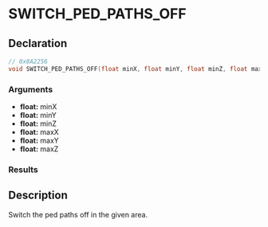 # SWITCH_PED_PATHS_OFF

## Declaration
```cpp
// 0x8A2256
void SWITCH_PED_PATHS_OFF(float minX, float minY, float minZ, float maxX, float maxY, float maxZ);
```

### Arguments
- **float:** minX
- **float:** minY
- **float:** minZ
- **float:** maxX
- **float:** maxY
- **float:** maxZ

### Results

## Description
Switch the ped paths off in the given area.